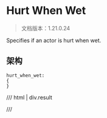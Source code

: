 # Hurt When Wet

> 文档版本：1.21.0.24

Specifies if an actor is hurt when wet.

## 架构

```mcschema
hurt_when_wet:
{
}

```

/// html | div.result

///

